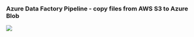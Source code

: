### Azure Data Factory Pipeline - copy files from AWS S3 to Azure Blob

<a href="https://portal.azure.com/#create/Microsoft.Template/uri/https%3A%2F%2Fraw.githubusercontent.com%2Fnavalev%2FAzureDataFactoryAWS2Azure%2Fmaster%2FAzureDeploy.json" target="_blank">
    <img src="http://azuredeploy.net/deploybutton.png"/>

